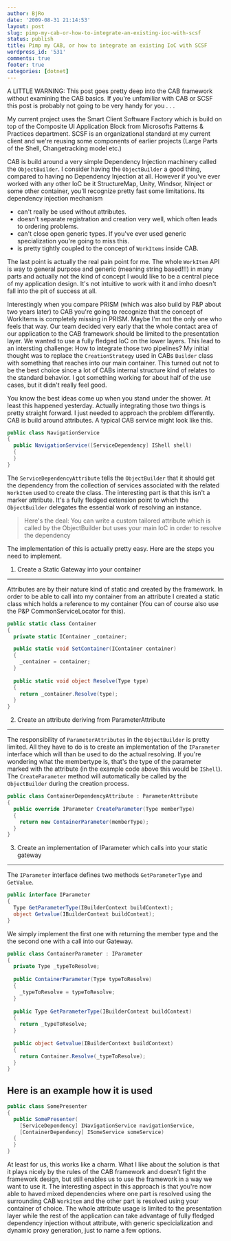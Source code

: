 ```yaml
---
author: BjRo
date: '2009-08-31 21:14:53'
layout: post
slug: pimp-my-cab-or-how-to-integrate-an-existing-ioc-with-scsf
status: publish
title: Pimp my CAB, or how to integrate an existing IoC with SCSF
wordpress_id: '531'
comments: true
footer: true
categories: [dotnet]
---
```


A LITTLE WARNING: This post goes pretty deep into the CAB framework
without examining the CAB basics. If you're unfamiliar with CAB or SCSF
this post is probably not going to be very handy for you . . . 

My current project uses the Smart Client Software Factory which is build on
top of the Composite UI Application Block from Microsofts Patterns &
Practices department. SCSF is an organizational standard at my current
client and we're reusing some components of earlier projects (Large
Parts of the Shell, Changetracking model etc.) 

CAB is build around a very simple Dependency Injection machinery called the `ObjectBuilder`. I
consider having the `ObjectBuilder` a good thing, compared to having no
Dependency Injection at all. However if you've ever worked with any
other IoC be it StructureMap, Unity, Windsor, NInject or some other
container, you'll recognize pretty fast some limitations. Its dependency
injection mechanism

-   can't really be used without attributes.
-   doesn't separate registration and creation very well, which often
    leads to ordering problems.
-   can't close open generic types. If you've ever used generic
    specialization you're going to miss this.
-   is pretty tightly coupled to the concept of `WorkItems` inside CAB.

The last point is actually the real pain point for me. The whole
`WorkItem` API is way to general purpose and generic (meaning string
based!!!) in many parts and actually not the kind of concept I would
like to be a central piece of my application design. It's not intuitive
to work with it and imho doesn't fall into the pit of success at all.

Interestingly when you compare PRISM (which was also build by P&P about
two years later) to CAB you're going to recognize that the concept of
WorkItems is completely missing in PRISM. Maybe I'm not the only one who
feels that way. Our team decided very early that the whole contact area
of our application to the CAB framework should be limited to the
presentation layer. We wanted to use a fully fledged IoC on the lower
layers. This lead to an intersting challenge: How to integrate those two
pipelines? My initial thought was to replace the `CreationStrategy` used
in CABs `Builder` class with something that reaches into our main
container. This turned out not to be the best choice since a lot of CABs
internal structure kind of relates to the standard behavior. I got
something working for about half of the use cases, but it didn't really
feel good. 

You know the best ideas come up when you stand under the
shower. At least this happened yesterday. Actually integrating those two
things is pretty straight forward. I just needed to approach the problem
differently. CAB is build around attributes. A typical CAB service might
look like this. 

``` csharp A service using CAB
public class NavigationService 
{ 
  public NavigationService([ServiceDependency] IShell shell) 
  { 
  } 
} 
```

The `ServiceDependencyAttribute` tells the
`ObjectBuilder` that it should get the dependency from the collection of
services associated with the related `WorkItem` used to create the class.
The interesting part is that this isn't a marker attribute. It's a fully
fledged extension point to which the `ObjectBuilder` delegates the
essential work of resolving an instance.

> Here's the deal: You can write a custom tailored attribute which is
called by the ObjectBuilder but uses your main IoC in order to resolve
the dependency

The implementation of this is actually pretty easy. Here are the steps
you need to implement.

1. Create a Static Gateway into your container
--------------------------------------------------

Attributes are by their nature kind of static and created by the
framework. In order to be able to call into my container from an
attribute I created a static class which holds a reference to my
container (You can of course also use the P&P CommonServiceLocator for
this). 
``` csharp Create a static gateway into your container
public static class Container 
{
  private static IContainer _container; 

  public static void SetContainer(IContainer container) 
  { 
    _container = container; 
  } 
  
  public static void object Resolve(Type type) 
  { 
    return _container.Resolve(type); 
  } 
} 
```

2. Create an attribute deriving from ParameterAttribute
--------------------------------------------------

The responsibility of `ParameterAttributes` in the `ObjectBuilder` is pretty
limited. All they have to do is to create an implementation of the
`IParameter` interface which will than be used to do the actual resolving.
If you're wondering what the membertype is, that's the type of the
parameter marked with the attribute (in the example code above this
would be `IShell`). The `CreateParameter` method will automatically be
called by the `ObjectBuilder` during the creation process. 

``` csharp Creating a custom ParameterAttribute
public class ContainerDependencyAttribute : ParameterAttribute 
{ 
  public override IParameter CreateParameter(Type memberType) 
  { 
    return new ContainerParameter(memberType); 
  }
}
```

3. Create an implementation of IParameter which calls into your static gateway
-------------------------------------------------------------------------------

The `IParameter` interface defines two methods `GetParameterType` and `GetValue`.

``` csharp The IParameter interface
public interface IParameter 
{
  Type GetParameterType(IBuilderContext buildContext); 
  object Getvalue(IBuilderContext buildContext); 
} 
```

We simply implement the first one with returning the member type and the the
second one with a call into our Gateway. 

``` csharp A parameter that calls into our container
public class ContainerParameter : IParameter 
{ 
  private Type _typeToResolve; 
  
  public ContainerParameter(Type typeToResolve) 
  {
    _typeToResolve = typeToResolve; 
  } 
  
  public Type GetParameterType(IBuilderContext buildContext) 
  { 
    return _typeToResolve;
  } 
  
  public object Getvalue(IBuilderContext buildContext)
  { 
    return Container.Resolve(_typeToResolve); 
  } 
}
```

Here is an example how it is used
-----------------------------------

``` csharp Using the new attribute
public class SomePresenter 
{ 
  public SomePresenter(
    [ServiceDependency] INavigationService navigationService,
    [ContainerDependency] ISomeService someService)
  {
  } 
} 
```

At least for us, this works like a charm. What I like about the solution is
that it plays nicely by the rules of the CAB framework and doesn't fight
the framework design, but still enables us to use the framework in a way
we want to use it. The interesting aspect in this approach is that
you're now able to haved mixed dependencies where one part is resolved
using the surrounding CAB `WorkItem` and the other part is resolved using
your container of choice. The whole attribute usage is limited to the
presentation layer while the rest of the application can take advantage
of fully fledged dependency injection without attribute, with generic
specicialization and dynamic proxy generation, just to name a few
options.
